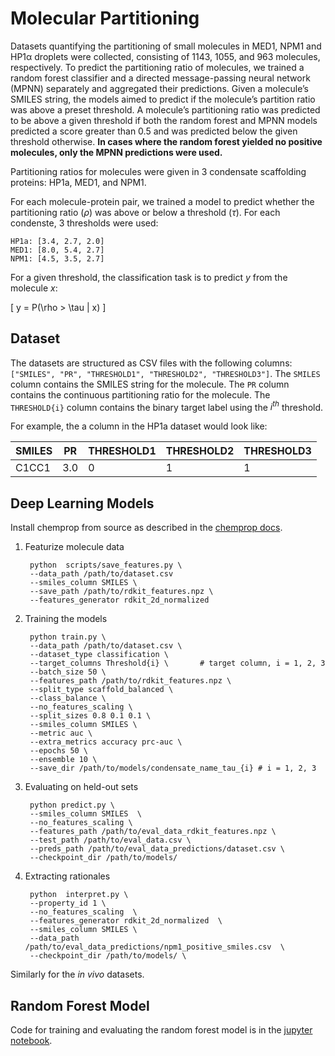 # Molecular Partitioning

Datasets quantifying the partitioning of small molecules in MED1, NPM1 and HP1α droplets were collected, consisting of 1143, 1055, and 963 molecules, respectively. To predict the partitioning ratio of molecules, we trained a random forest classifier and a directed message-passing neural network (MPNN) separately and aggregated their predictions. Given a molecule’s SMILES string, the models aimed to predict if the molecule’s partition ratio was above a preset threshold. A molecule’s partitioning ratio was predicted to be above a given threshold if both the random forest and MPNN models predicted a score greater than 0.5 and was predicted below the given threshold otherwise. **In cases where the random forest yielded no positive molecules, only the MPNN predictions were used.**

Partitioning ratios for molecules were given in 3 condensate scaffolding proteins: HP1a, MED1, and NPM1. 

For each molecule-protein pair, we trained a model to predict whether the partitioning ratio ($\rho$) was above or below a threshold ($\tau$). For each condenste, 3 thresholds were used:

```
HP1a: [3.4, 2.7, 2.0]
MED1: [8.0, 5.4, 2.7]
NPM1: [4.5, 3.5, 2.7]
```

For a given threshold, the classification task is to predict $y$ from the molecule $x$:
    
\[ y = P(\rho > \tau | x) \]

## Dataset 

The datasets are structured as CSV files with the following columns: `["SMILES", "PR", "THRESHOLD1", "THRESHOLD2", "THRESHOLD3"]`. The `SMILES` column contains the SMILES string for the molecule. The `PR` column contains the continuous partitioning ratio for the molecule. The `THRESHOLD{i}` column contains the binary target label using the $i^{th}$ threshold. 

For example, the a column in the HP1a dataset would look like:

| SMILES | PR | THRESHOLD1 | THRESHOLD2 | THRESHOLD3 |
|--------|----|------------|------------|------------|
| C1CC1  | 3.0 | 0 | 1 | 1 |


## Deep Learning Models

Install chemprop from source as described in the [chemprop docs](https://github.com/chemprop/chemprop#option-2-installing-from-source).

1. Featurize molecule data

        python  scripts/save_features.py \ 
        --data_path /path/to/dataset.csv  
        --smiles_column SMILES \
        --save_path /path/to/rdkit_features.npz \
        --features_generator rdkit_2d_normalized
    

2. Training the models

        python train.py \
        --data_path /path/to/dataset.csv \
        --dataset_type classification \
        --target_columns Threshold{i} \       # target column, i = 1, 2, 3
        --batch_size 50 \
        --features_path /path/to/rdkit_features.npz \
        --split_type scaffold_balanced \
        --class_balance \
        --no_features_scaling \
        --split_sizes 0.8 0.1 0.1 \
        --smiles_column SMILES \
        --metric auc \
        --extra_metrics accuracy prc-auc \
        --epochs 50 \
        --ensemble 10 \
        --save_dir /path/to/models/condensate_name_tau_{i} # i = 1, 2, 3

3. Evaluating on held-out sets

        python predict.py \               
        --smiles_column SMILES  \
        --no_features_scaling \
        --features_path /path/to/eval_data_rdkit_features.npz \
        --test_path /path/to/eval_data.csv \
        --preds_path /path/to/eval_data_predictions/dataset.csv \
        --checkpoint_dir /path/to/models/

4. Extracting rationales

        python  interpret.py \
        --property_id 1 \
        --no_features_scaling  \
        --features_generator rdkit_2d_normalized  \
        --smiles_column SMILES \
        --data_path /path/to/eval_data_predictions/npm1_positive_smiles.csv  \
        --checkpoint_dir /path/to/models/ \

Similarly for the *in vivo* datasets.

## Random Forest Model

Code for training and evaluating the random forest model is in the [jupyter notebook](RandomForest.ipynb). 
